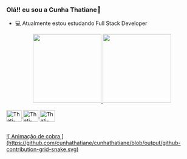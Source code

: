### Olá!! eu sou a Cunha Thatiane👋


- 💻 Atualmente estou  estudando Full Stack Developer
<div align="center">
  <a href="https://github.com/cunhathatiane">
  <img height="180em" src="https://github-readme-stats.vercel.app/api?username=cunhathatiane&show_icons=true&theme=dracula&include_all_commits=true&count_private=true"/>
  <img height="180em" src="https://github-readme-stats.vercel.app/api/top-langs/?username=cunhathatiane&layout=compact&langs_count=7&theme=dracula"/>
</div>
<div style="display: inline_block"><br>
  <img align="center" alt="Thati-Js" height="30" width="40" src="https://img.shields.io/badge/JavaScript-323330?style=for-the-badge&logo=javascript&logoColor=F7DF1E .svg">
  <img align="center" alt="Thati-HTML" height="30" width="40" src="https://img.shields.io/badge/HTML5-E34F26?style=for-the-badge&logo=html5&logoColor=white.svg">
  <img align="center" alt="Thati-CSS" height="30" width="40" src="https://img.shields.io/badge/CSS3-1572B6?style=for-the-badge&logo=css3&logoColor=white .svg">
  
##
 <div/> 
  ![ Animação de cobra ](https://github.com/cunhathatiane/cunhathatiane/blob/output/github-contribution-grid-snake.svg)


  
